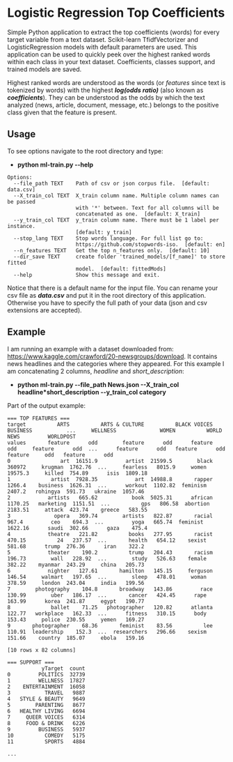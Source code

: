 # Logistic Regression Top Coefficients

Simple Python application to extract the top coefficients (words) for every target variable from a text dataset. Scikit-learn TfidfVectorizer and LogisticRegression models with default parameters are used. This application can be used to quickly peek over the highest ranked words within each class in your text dataset. Coefficients, classes support, and trained models are saved.

Highest ranked words are understood as the words (or *features* since text is tokenized by words) with the highest ***log(odds ratio)*** (also known as ***coefficients***). They can be understood as the odds by which the text analyzed (news, article, document, message, etc.) belongs to the positive class given that the feature is present.

## Usage

To see options navigate to the root directory and type:  
 - **python ml-train.py --help**

```console
Options:
  --file_path TEXT    Path of csv or json corpus file.  [default: data.csv]
  --X_train_col TEXT  X_train column name. Multiple column names can be passed
                      with '*' between. Text for all columns will be
                      concatenated as one.  [default: X_train]
  --y_train_col TEXT  y_train column name. There must be 1 label per instance.
                      [default: y_train]
  --stop_lang TEXT    Stop words language. For full list go to:
                      https://github.com/stopwords-iso.  [default: en]
  --n_features TEXT   Get the top n_features only.  [default: 10]
  --dir_save TEXT     create folder 'trained_models/[f_name]' to store fitted
                      model.  [default: fittedMods]
  --help              Show this message and exit.
```

Notice that there is a default name for the input file. You can rename your csv file as ***data.csv*** and put it in the root directory of this application. Otherwise you have to specify the full path of your data (json and csv extensions are accepted).

## Example

I am running an example with a dataset downloaded from: https://www.kaggle.com/crawford/20-newsgroups/download. It contains news headlines and the categories where they appeared. For this example I am concatenating 2 columns, *headline* and *short_description*:
- **python ml-train.py --file_path News.json --X_train_col headline*short_description --y_train_col category**

Part of the output example:
```console
=== TOP FEATURES ===
target          ARTS          ARTS & CULTURE          BLACK VOICES             BUSINESS           ...     WELLNESS              WOMEN          WORLD NEWS         WORLDPOST         
values       feature      odd        feature      odd      feature      odd     feature      odd  ...      feature      odd   feature      odd    feature     odd   feature      odd
0                art  16151.9         artist  21599.5        black   360972     krugman  1762.76  ...     fearless   8015.9     women  19575.3     killed  754.89      isis  1809.18
1             artist  7928.35            art  14988.8       rapper   1266.4    business  1626.31  ...      workout  1102.82  feminism   2407.2   rohingya  591.73   ukraine  1057.46
2            artists   665.62           book  5025.31      african  1170.25   marketing  1151.51  ...          gps   806.58  abortion  2183.51     attack  423.74    greece   583.55
3              opera   369.74        artists   822.87       racial    967.4         ceo    694.3  ...         yoga   665.74  feminist  1622.16      saudi  302.66      gaza    475.4
4            theatre   221.82          books   277.95       racist   470.15          24   237.57  ...       health   654.12    sexist   581.68      trump  276.36      iran    322.2
5            theater    190.2          trump   204.43       racism   196.73        wall   228.92  ...        study   526.63    female   382.22    myanmar  243.29     china   205.73
6            nighter   127.61       hamilton   145.15     ferguson   146.54     walmart   197.65  ...        sleep   478.01     woman   378.59     london  243.04     india   199.56
7        photography    104.8       broadway   143.86         race   130.99        uber   186.17  ...       cancer   424.45      rape   163.99      korea  241.87     egypt   190.77
8             ballet    71.25   photographer   120.82      atlanta   122.77   workplace   162.33  ...      fitness   310.15      body   153.43     police  230.55     yemen   169.27
9       photographer    68.36       feminist    83.56          lee   110.91  leadership    152.3  ...  researchers   296.66    sexism   151.66    country  185.07     ebola   159.16

[10 rows x 82 columns]

=== SUPPORT ===
           yTarget  count
0         POLITICS  32739
1         WELLNESS  17827
2    ENTERTAINMENT  16058
3           TRAVEL   9887
4   STYLE & BEAUTY   9649
5        PARENTING   8677
6   HEALTHY LIVING   6694
7     QUEER VOICES   6314
8     FOOD & DRINK   6226
9         BUSINESS   5937
10          COMEDY   5175
11          SPORTS   4884

...
```
